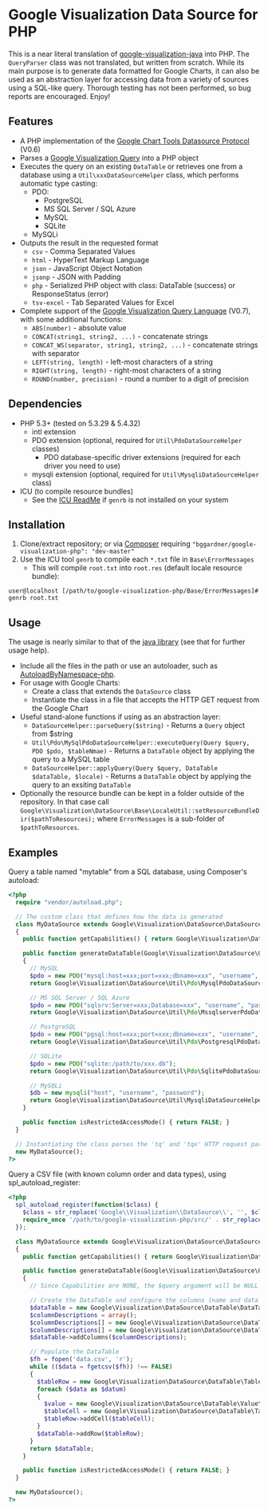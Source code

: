 Google Visualization Data Source for PHP
========================================

This is a near literal translation of [google-visualization-java](https://github.com/google/google-visualization-java) into PHP.
The `QueryParser` class was not translated, but written from scratch.
While its main purpose is to generate data formatted for Google Charts, it can also be used as an abstraction layer for accessing data from a variety of sources using a SQL-like query.
Thorough testing has not been performed, so bug reports are encouraged.  Enjoy!


Features
--------

- A PHP implementation of the [Google Chart Tools Datasource Protocol](https://developers.google.com/chart/interactive/docs/dev/implementing_data_source) (V0.6)
- Parses a [Google Visualization Query](https://developers.google.com/chart/interactive/docs/querylanguage) into a PHP object
- Executes the query on an existing `DataTable` or retrieves one from a database using a `Util\xxxDataSourceHelper` class, which performs automatic type casting:
    - PDO:
        - PostgreSQL
        - MS SQL Server / SQL Azure
        - MySQL
        - SQLite
    - MySQLi
- Outputs the result in the requested format
    - `csv` - Comma Separated Values
    - `html` - HyperText Markup Language
    - `json` - JavaScript Object Notation
    - `jsonp` - JSON with Padding
    - `php` - Serialized PHP object with class: DataTable (success) or ResponseStatus (error)
    - `tsv-excel` - Tab Separated Values for Excel
- Complete support of the [Google Visualization Query Language](https://developers.google.com/chart/interactive/docs/querylanguage) (V0.7), with some additional functions:
    - `ABS(number)` - absolute value
    - `CONCAT(string1, string2, ...)` - concatenate strings
    - `CONCAT_WS(separator, string1, string2, ...)` - concatenate strings with separator
    - `LEFT(string, length)` - left-most characters of a string
    - `RIGHT(string, length)` - right-most characters of a string
    - `ROUND(number, precision)` - round a number to a digit of precision

Dependencies
------------

- PHP 5.3+ (tested on 5.3.29 &amp; 5.4.32)
    - intl extension
    - PDO extension (optional, required for `Util\PdoDataSourceHelper` classes)
        - PDO database-specific driver extensions (required for each driver you need to use)
    - mysqli extension (optional, required for `Util\MysqliDataSourceHelper` class)
- ICU (to compile resource bundles)
    - See the [ICU ReadMe](http://source.icu-project.org/repos/icu/icu/trunk/readme.html) if `genrb` is not installed on your system


Installation
------------

1. Clone/extract repository; or via [Composer](https://getcomposer.org/) requiring `"bggardner/google-visualization-php": "dev-master"`
2. Use the ICU tool `genrb` to compile each `*.txt` file in `Base\ErrorMessages`
    - This will compile `root.txt` into `root.res` (default locale resource bundle):

`user@localhost [/path/to/google-visualization-php/Base/ErrorMessages]# genrb root.txt`


Usage
-----

The usage is nearly similar to that of the [java library](https://developers.google.com/chart/interactive/docs/dev/dsl_about) (see that for further usage help).
- Include all the files in the path or use an autoloader, such as [AutoloadByNamespace-php](https://github.com/bggardner/AutoloadByNamespace-php).
- For usage with Google Charts:
    - Create a class that extends the `DataSource` class
    - Instantiate the class in a file that accepts the HTTP GET request from the Google Chart
- Useful stand-alone functions if using as an abstraction layer:
    - `DataSourceHelper::parseQuery($string)` - Returns a `Query` object from $string
    - `Util\Pdo\MySqlPdoDataSourceHelper::executeQuery(Query $query, PDO $pdo, $tableNmae)` - Returns a `DataTable` object by applying the query to a MySQL table 
    - `DataSourceHelper::applyQuery(Query $query, DataTable $dataTable, $locale)` - Returns a `DataTable` object by applying the query to an exsiting `DataTable`
- Optionally the resource bundle can be kept in a folder outside of the repository. In that case call `Google\Visualization\DataSource\Base\LocaleUtil::setResourceBundleDir($pathToResources);` where `ErrorMessages` is a sub-folder of `$pathToResources`.


Examples
--------

Query a table named "mytable" from a SQL database, using Composer's autoload:
```php
<?php
  require "vendor/autoload.php";

  // The custom class that defines how the data is generated
  class MyDataSource extends Google\Visualization\DataSource\DataSource
  {
    public function getCapabilities() { return Google\Visualization\DataSource\Capabilities::SQL; }

    public function generateDataTable(Google\Visualization\DataSource\Query\Query $query)
    {
      // MySQL
      $pdo = new PDO("mysql:host=xxx;port=xxx;dbname=xxx", "username", "password");
      return Google\Visualization\DataSource\Util\Pdo\MysqlPdoDataSourceHelper::executeQuery($query, $pdo, "mytable");

      // MS SQL Server / SQL Azure
      $pdo = new PDO("sqlsrv:Server=xxx;Database=xxx", "username", "password");
      return Google\Visualization\DataSource\Util\Pdo\MssqlserverPdoDataSourceHelper::executeQuery($query, $pdo, "mytable");

      // PostgreSQL
      $pdo = new PDO("pgsql:host=xxx;port=xxx;dbname=xxx", "username", "password");
      return Google\Visualization\DataSource\Util\Pdo\PostgresqlPdoDataSourceHelper::executeQuery($query, $pdo, "mytable");

      // SQLite
      $pdo = new PDO("sqlite:/path/to/xxx.db");
      return Google\Visualization\DataSource\Util\Pdo\SqlitePdoDataSourceHelper::executeQuery($query, $pdo, "mytable");

      // MySQLi
      $db = new mysqli("host", "username", "password");
      return Google\Visualization\DataSource\Util\MysqliDataSourceHelper::executeQuery($query, $db, "mytable");
    }

    public function isRestrictedAccessMode() { return FALSE; }
  }

  // Instantiating the class parses the 'tq' and 'tqx' HTTP request parameters and outputs the resulting data
  new MyDataSource();
?>
```
Query a CSV file (with known column order and data types), using spl_autoload_register:
```php
<?php
  spl_autoload_register(function($class) {
    $class = str_replace('Google\\Visualization\\DataSource\\', '', $class);
    require_once '/path/to/google-visualization-php/src/' . str_replace('\\', DIRECTORY_SEPARATOR, $class) . '.php';
  });

  class MyDataSource extends Google\Visualization\DataSource\DataSource
  {
    public function getCapabilities() { return Google\Visualization\DataSource\Capabilities::NONE; }

    public function generateDataTable(Google\Visualization\DataSource\Query\Query $query = NULL)
    {
      // Since Capabilities are NONE, the $query argument will be NULL as the data will be processed by DataSourceHelper

      // Create the DataTable and configure the columns (name and data type)
      $dataTable = new Google\Visualization\DataSource\DataTable\DataTable();
      $columnDescriptions = array();
      $columnDescriptions[] = new Google\Visualization\DataSource\DataTable\ColumnDescription("x", Google\Visualization\DataSource\DataTable\Value\ValueType::NUMBER, "x");
      $columnDescriptions[] = new Google\Visualization\DataSource\DataTable\ColumnDescription("y", Google\Visualization\DataSource\DataTable\Value\ValueType::NUMBER, "y");
      $dataTable->addColumns($columnDescriptions);

      // Populate the DataTable
      $fh = fopen('data.csv', 'r');
      while (($data = fgetcsv($fh)) !== FALSE)
      {
        $tableRow = new Google\Visualization\DataSource\DataTable\TableRow();
        foreach ($data as $datum)
        {
          $value = new Google\Visualization\DataSource\DataTable\Value\NumberValue($datum);
          $tableCell = new Google\Visualization\DataSource\DataTable\TableCell($value);
          $tableRow->addCell($tableCell);
        }
        $dataTable->addRow($tableRow);
      }
      return $dataTable;
    }

    public function isRestrictedAccessMode() { return FALSE; }
  }

  new MyDataSource();
?>
```
